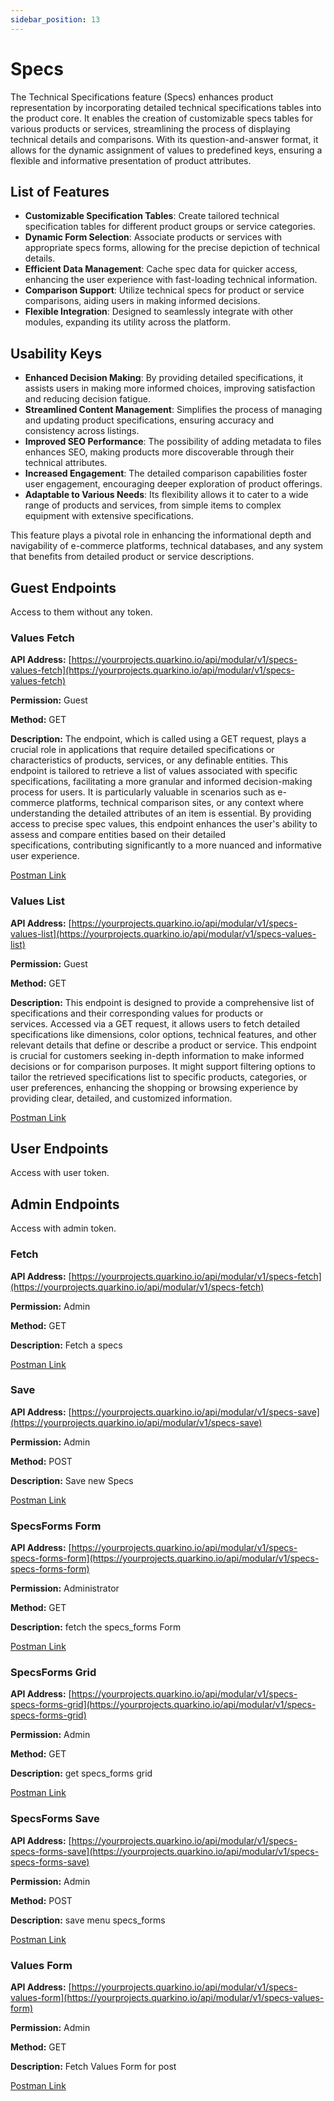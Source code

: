 ```yaml
---
sidebar_position: 13
---
```


# Specs
The Technical Specifications feature (Specs) enhances product representation by incorporating detailed technical specifications tables into the product core. It enables the creation of customizable specs tables for various products or services, streamlining the process of displaying technical details and comparisons. With its question-and-answer format, it allows for the dynamic assignment of values to predefined keys, ensuring a flexible and informative presentation of product attributes.

## List of Features

- **Customizable Specification Tables**: Create tailored technical specification tables for different product groups or service categories.
- **Dynamic Form Selection**: Associate products or services with appropriate specs forms, allowing for the precise depiction of technical details.
- **Efficient Data Management**: Cache spec data for quicker access, enhancing the user experience with fast-loading technical information.
- **Comparison Support**: Utilize technical specs for product or service comparisons, aiding users in making informed decisions.
- **Flexible Integration**: Designed to seamlessly integrate with other modules, expanding its utility across the platform.

## Usability Keys

- **Enhanced Decision Making**: By providing detailed specifications, it assists users in making more informed choices, improving satisfaction and reducing decision fatigue.
- **Streamlined Content Management**: Simplifies the process of managing and updating product specifications, ensuring accuracy and consistency across listings.
- **Improved SEO Performance**: The possibility of adding metadata to files enhances SEO, making products more discoverable through their technical attributes.
- **Increased Engagement**: The detailed comparison capabilities foster user engagement, encouraging deeper exploration of product offerings.
- **Adaptable to Various Needs**: Its flexibility allows it to cater to a wide range of products and services, from simple items to complex equipment with extensive specifications.

This feature plays a pivotal role in enhancing the informational depth and navigability of e-commerce platforms, technical databases, and any system that benefits from detailed product or service descriptions.

## **Guest Endpoints**

Access to them without any token.

### **Values Fetch**

**API Address:** [https://yourprojects.quarkino.io/api/modular/v1/specs-values-fetch](https://yourprojects.quarkino.io/api/modular/v1/specs-values-fetch)

**Permission:** Guest

**Method:** GET

**Description:** The endpoint, which is called using a GET request, plays a crucial role in applications that require detailed specifications or characteristics of products, services, or any definable entities. This endpoint is tailored to retrieve a list of values associated with specific specifications, facilitating a more granular and informed decision-making process for users. It is particularly valuable in scenarios such as e-commerce platforms, technical comparison sites, or any context where understanding the detailed attributes of an item is essential. By providing access to precise spec values, this endpoint enhances the user's ability to assess and compare entities based on their detailed specifications, contributing significantly to a more nuanced and informative user experience.

[Postman Link](https://google.com/)

### **Values List**

**API Address:** [https://yourprojects.quarkino.io/api/modular/v1/specs-values-list](https://yourprojects.quarkino.io/api/modular/v1/specs-values-list)

**Permission:** Guest

**Method:** GET

**Description:** This endpoint is designed to provide a comprehensive list of specifications and their corresponding values for products or services. Accessed via a GET request, it allows users to fetch detailed specifications like dimensions, color options, technical features, and other relevant details that define or describe a product or service. This endpoint is crucial for customers seeking in-depth information to make informed decisions or for comparison purposes. It might support filtering options to tailor the retrieved specifications list to specific products, categories, or user preferences, enhancing the shopping or browsing experience by providing clear, detailed, and customized information.

[Postman Link](https://google.com/)

## **User Endpoints**

Access with user token.

## **Admin Endpoints**

Access with admin token.

### **Fetch**

**API Address:** [https://yourprojects.quarkino.io/api/modular/v1/specs-fetch](https://yourprojects.quarkino.io/api/modular/v1/specs-fetch)

**Permission:** Admin

**Method:** GET

**Description:** Fetch a specs

[Postman Link](https://google.com/)

### **Save**

**API Address:** [https://yourprojects.quarkino.io/api/modular/v1/specs-save](https://yourprojects.quarkino.io/api/modular/v1/specs-save)

**Permission:** Admin

**Method:** POST

**Description:** Save new Specs

[Postman Link](https://google.com/)

### **SpecsForms Form**

**API Address:** [https://yourprojects.quarkino.io/api/modular/v1/specs-specs-forms-form](https://yourprojects.quarkino.io/api/modular/v1/specs-specs-forms-form)

**Permission:** Administrator

**Method:** GET

**Description:** fetch the specs_forms Form

[Postman Link](https://google.com/)

### **SpecsForms Grid**

**API Address:** [https://yourprojects.quarkino.io/api/modular/v1/specs-specs-forms-grid](https://yourprojects.quarkino.io/api/modular/v1/specs-specs-forms-grid)

**Permission:** Admin

**Method:** GET

**Description:** get specs_forms grid

[Postman Link](https://google.com/)

### **SpecsForms Save**

**API Address:** [https://yourprojects.quarkino.io/api/modular/v1/specs-specs-forms-save](https://yourprojects.quarkino.io/api/modular/v1/specs-specs-forms-save)

**Permission:** Admin

**Method:** POST

**Description:** save menu specs_forms

[Postman Link](https://google.com/)

### **Values Form**

**API Address:** [https://yourprojects.quarkino.io/api/modular/v1/specs-values-form](https://yourprojects.quarkino.io/api/modular/v1/specs-values-form)

**Permission:** Admin

**Method:** GET

**Description:** Fetch Values Form for post

[Postman Link](https://google.com/)
